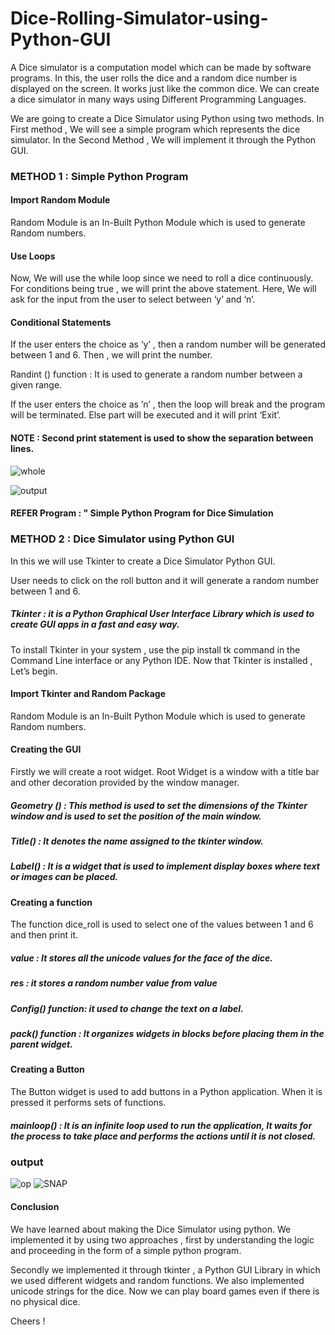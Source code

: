 # Dice-Rolling-Simulator-using-Python-GUI
A Dice simulator is a computation model which can be made by software programs. In this, the user rolls the dice and a random dice number is displayed on the screen.
It works just like the common dice. We can create a dice simulator in many ways using Different Programming Languages.

We are going to create a Dice Simulator using Python using two methods. 
In First method , We will see a simple program which represents the dice simulator. 
In the Second Method , We will implement it through the Python GUI.

### METHOD 1 : Simple Python Program
 #### Import Random Module
 Random Module is an In-Built Python Module which is used to generate Random numbers.
 #### Use Loops
Now, We will use the while loop since we need to roll a dice continuously. For conditions being true , we will print the above statement. Here, We will ask for the input from the user to select between ‘y’ and ‘n’.

#### Conditional Statements
If the user enters the choice as ‘y’ , then a random number will be generated between 1 and 6. Then , we will print the number.

Randint () function : It is used to generate a random number between a given range.

If the user enters the choice as ’n’ , then the loop will break and the program will be terminated. Else part will be executed and it will print ‘Exit’.

#### NOTE : Second print statement is used to show the separation between lines.
![whole](https://user-images.githubusercontent.com/68411214/180997279-c5e0d8d6-7443-4440-84f6-51f7198efebd.png)

![output](https://user-images.githubusercontent.com/68411214/180996112-e1bb50d6-1a51-48f2-9377-9cf5bc3489c2.png)

#### REFER Program : " Simple Python Program for Dice Simulation



### METHOD 2 : Dice Simulator using Python GUI

In this we will use Tkinter to create a Dice Simulator Python GUI.

User needs to click on the roll button and it will generate a random number between 1 and 6.

##### Tkinter : it is a Python Graphical User Interface Library which is used to create GUI apps in a fast and easy way.

To install Tkinter in your system , use the pip install tk command in the Command Line interface or any Python IDE.
Now that Tkinter is installed , Let’s begin.

#### Import Tkinter and Random Package
Random Module is an In-Built Python Module which is used to generate Random numbers.

#### Creating the GUI
Firstly we will create a root widget. Root Widget is a window with a title bar and other decoration provided by the window manager.

##### Geometry () : This method is used to set the dimensions of the Tkinter window and is used to set the position of the main window.

##### Title() : It denotes the name assigned to the tkinter window.

##### Label() : It is a widget that is used to implement display boxes where text or images can be placed.

#### Creating a function
The function dice_roll is used to select one of the values between 1 and 6 and then print it.

##### value : It stores all the unicode values for the face of the dice.

##### res : it stores a random number value from value

##### Config() function: it used to change the text on a label.

##### pack() function : It organizes widgets in blocks before placing them in the parent widget.

#### Creating a Button
The Button widget is used to add buttons in a Python application. When it is pressed it performs sets of functions.

##### mainloop() : It is an infinite loop used to run the application, It waits for the process to take place and performs the actions until it is not closed.

### output
![op](https://user-images.githubusercontent.com/68411214/180996927-10fa1069-ed80-4b39-a5a3-fbb47985b916.png)
![SNAP](https://user-images.githubusercontent.com/68411214/180997183-e2b00cb6-fb06-4e4e-b5a3-fd0732e4fb35.png)


#### Conclusion
We have learned about making the Dice Simulator using python. We implemented it by using two approaches , first by understanding the logic and proceeding in the form of a simple python program.

Secondly we implemented it through tkinter , a Python GUI Library in which we used different widgets and random functions. We also implemented unicode strings for the dice. Now we can play board games even if there is no physical dice.

Cheers !
